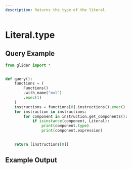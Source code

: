 ```yaml
---
description: Returns the type of the literal.
---
```


# Literal.type

## Query Example

```python
from glider import *


def query():
    functions = (
        Functions()
        .with_name("mul")
        .exec(1)
    )
    instructions = functions[0].instructions().exec()
    for instruction in instructions:
        for component in instruction.get_components():
            if isinstance(component, Literal):                  
                print(component.type)
                print(component.expression)

              
    return [instructions[0]]
```

## Example Output

<figure><img src="../../../.gitbook/assets/Screenshot 2025-09-09 at 12.16.56 PM.png" alt=""><figcaption></figcaption></figure>

